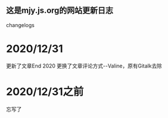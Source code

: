 ## 这是mjy.js.org的网站更新日志 ##

changelogs

# 2020/12/31 #
更新了文章End 2020
更换了文章评论方式--Valine，原有Gitalk去除
# 2020/12/31之前 #
忘写了